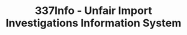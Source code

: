 ---
layout: default
bigquery: https://console.cloud.google.com/bigquery?p=patents-public-data&d=usitc_investigations&page=dataset&project=sheets-management-319211
citation: US International Trade Commission 337Info Unfair Import Investigations Information
  System
contributors: US International Trade Comission
cost: None
description: US International Trade Commission 337Info Unfair Import Investigations
  Information System contains data on investigations done under Section 337. Section
  337 declares the infringement of certain statutory intellectual property rights
  and other forms of unfair competition in import trade to be unlawful practices.
  Most Section 337 investigations involve allegations of patent or registered trademark
  infringement.
documentation: FAQ and tutorial available on the site
last_edit: 04/05/2022, 13:50:15
location: https://pubapps2.usitc.gov/337external/
maintained_by: US International Trade Comission
schema_fields:
- finalDetNoViolation
- trademarkNumbers
- investigationType
- teoIdDueDate
- lastUpdated
- dateOfPublicationFrNotice
- complainant
- markmanHearing
- finalDetViolation
- respondent
- scheduledStartDateEvidHear
- teoIdIssueDate
- id
- teoProceedingInvolved
- endDateMarkmanHearing
- currentActiveALJ
- investigationTermDate
- htsNumbers
- currentStatus
- targetDate
- patentNumber
- startDateMarkmanHearing
- patentNumbers
- reportingRequirements
- finalIdOnViolationIssue
- internalRemand
- dateComplaintFiled
- actualStartDateEvidHear
- teoReliefGranted
- scheduledEndDateEvidHear
- dateCreated
- title
- issueDateOtherNonFinal
- ouiiAttorney
- gcAttorney
- copyrightNumbers
- docketNo
- investigationNo
- aljAssigned
- ouiiParticipation
- actualEndDateEvidHear
- cafcAppeals
- invUnfairAct
- finalIdOnViolationDue
- publication_number
shortname: unfair_import_investigations
tags:
- import
- legal
- trade
timeframe: 2008-2021 (prior to 2008 downloadable as a JSON file)
title: 337Info - Unfair Import Investigations Information System
uuid: 2721f5ec-e599-4890-9265-9706719fc71e
---